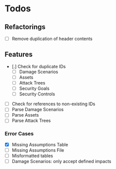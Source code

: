 # Todos

## Refactorings

* [ ] Remove duplication of header contents

## Features

* [.] Check for duplicate IDs
  * [ ] Damage Scenarios
  * [ ] Assets
  * [ ] Attack Trees
  * [ ] Security Goals
  * [ ] Security Controls
* [ ] Check for references to non-existing IDs
* [ ] Parse Damage Scenarios
* [ ] Parse Assets
* [ ] Parse Attack Trees

### Error Cases

* [x] Missing Assumptions Table
* [ ] Missing Assumptions File
* [ ] Misformatted tables
* [ ] Damage Scenarios: only accept defined impacts